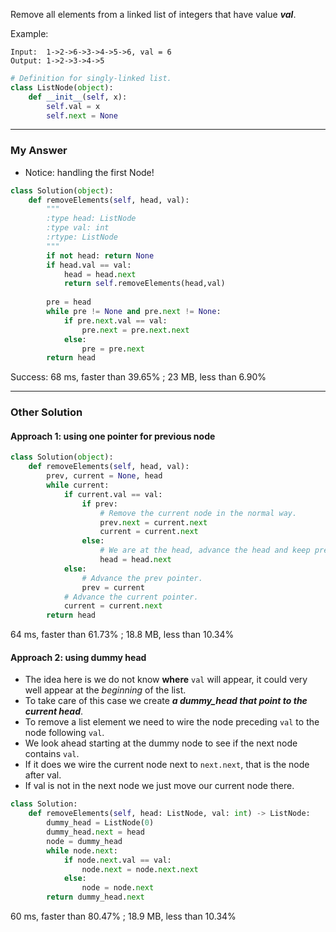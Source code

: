 Remove all elements from a linked list of integers that have value _**val**_.

Example:
```
Input:  1->2->6->3->4->5->6, val = 6
Output: 1->2->3->4->5
```
```python
# Definition for singly-linked list.
class ListNode(object):
    def __init__(self, x):
        self.val = x
        self.next = None
```

---
### My Answer
- Notice: handling the first Node!

```python
class Solution(object):
    def removeElements(self, head, val):
        """
        :type head: ListNode
        :type val: int
        :rtype: ListNode
        """
        if not head: return None
        if head.val == val:
            head = head.next
            return self.removeElements(head,val)
    
        pre = head
        while pre != None and pre.next != None:
            if pre.next.val == val:
                pre.next = pre.next.next
            else:
                pre = pre.next      
        return head
```
Success: 68 ms, faster than 39.65% ; 23 MB, less than 6.90%


---
### Other Solution
#### Approach 1: using one pointer for previous node
```python
class Solution(object):
    def removeElements(self, head, val):
        prev, current = None, head
        while current:
            if current.val == val:
                if prev:
                    # Remove the current node in the normal way.
                    prev.next = current.next
                    current = current.next
                else:
                    # We are at the head, advance the head and keep prev as None.
                    head = head.next
            else:
                # Advance the prev pointer.
                prev = current
            # Advance the current pointer.
            current = current.next
        return head
```
64 ms, faster than 61.73% ; 18.8 MB, less than 10.34% 

#### Approach 2: using dummy head
- The idea here is we do not know **where** `val` will appear, it could very well appear at the _beginning_ of the list. 
- To take care of this case we create _**a dummy_head that point to the current head**_. 
- To remove a list element we need to wire the node preceding `val` to the node following `val`. 
- We look ahead starting at the dummy node to see if the next node contains `val`. 
- If it does we wire the current node next to `next.next`, that is the node after val. 
- If val is not in the next node we just move our current node there.
```python
class Solution:
    def removeElements(self, head: ListNode, val: int) -> ListNode:
        dummy_head = ListNode(0)
        dummy_head.next = head
        node = dummy_head
        while node.next:
            if node.next.val == val:
                node.next = node.next.next
            else:
                node = node.next
        return dummy_head.next
```
60 ms, faster than 80.47% ; 18.9 MB, less than 10.34%
